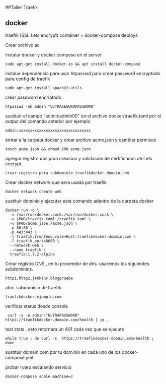 ##Taller Traefik


## docker 

traefik (SSL Lets encrypt) container + docker-compose deploys

Crear archivo ac


instalar docker y docker compose en el server
```
sudo apt-get install docker-io && apt install docker-compose
```

instalar dependencia para usar htpasswd para crear password encryptado para config de traefik
```
sudo apt-get install apache2-utils
```


crear password encriptado 
```
htpasswd -nb admin "ULTRASEGUROPASSWORD"
```
sustituir el campo "admin:admin00" en el archivo docker/traefik.toml por el output del comando anterior por ejemplo
```
admin:xxxxxxxxxxxxxxxxxxxxxxxxxxxxxxxx
```
entrar a la carpeta docker y crear archivo acme.json y cambiar permisos
```
touch acme.json && chmod 600 acme.json
```

agregar registro dns para creacion y validacion de certificados de Lets encrypt.
```
crear registro para subdominio traefikdocker.domain.com
```

Crear docker network que sera usada por traefik
```
docker network create web
```

sustituir dominio y ejecutar este comando adentro de la carpeta docker
```
docker run -d \
  -v /var/run/docker.sock:/var/run/docker.sock \
  -v $PWD/traefik.toml:/traefik.toml \
  -v $PWD/acme.json:/acme.json \
  -p 80:80 \
  -p 443:443 \
  -l traefik.frontend.rule=Host:traefikdocker.domain.com \
  -l traefik.port=8080 \
  --network web \
  --name traefik \
  traefik:1.7.2-alpine
```


Crear registro DNS , en tu proveedor de dns. usaremos los siguientes subdominios.

```
http1,http2,jenkins,blogprueba
```

abrir subdominio de traefik
```
traefikdocker.ejemplo.com
```


verificar status desde consola

```
 curl -s -u admin:"ULTRAPASSWORD" https://traefikdocker.domain.com/health | jq .

```

test stats , esto retornara un 401 cada vez que se ejecute
```
while true ; do curl -s  https://traefikdocker.domain.com/health ; done
```

sustituir domain.com por tu dominio en cada uno de los docker-compose.yml


probar ruteo escalando servicio
```
docker-compose scale machine=3
```
